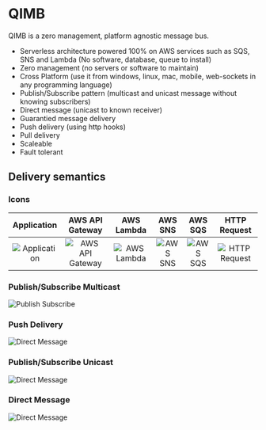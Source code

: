 # QIMB

QIMB is a zero management, platform agnostic message bus. 

* Serverless architecture powered 100% on AWS services such as SQS, SNS and Lambda (No software, database, queue to install)
* Zero management (no servers or software to maintain)
* Cross Platform (use it from windows, linux, mac, mobile, web-sockets in any programming language)
* Publish/Subscribe pattern (multicast and unicast message without knowing subscribers)
* Direct message (unicast to known receiver)
* Guarantied message delivery
* Push delivery (using http hooks)
* Pull delivery
* Scaleable
* Fault tolerant

## Delivery semantics

### Icons
| Application     | AWS API Gateway  | AWS Lambda      | AWS SNS         | AWS SQS         | HTTP Request    |
|:---------------:|:----------------:|:---------------:|:---------------:|:---------------:|:---------------:|
| ![Application](https://raw.githubusercontent.com/qimb/qimb/master/doc/images/signature-application.png "Application") | ![AWS API Gateway](https://raw.githubusercontent.com/qimb/qimb/master/doc/images/signature-apigateway.png "AWS API Gateway") | ![AWS Lambda](https://raw.githubusercontent.com/qimb/qimb/master/doc/images/signature-lambda.png "AWS Lambda") | ![AWS SNS](https://raw.githubusercontent.com/qimb/qimb/master/doc/images/signature-sns.png "AWS SNS") | ![AWS SQS](https://raw.githubusercontent.com/qimb/qimb/master/doc/images/signature-sqs.png "AWS SQS") | ![HTTP Request](https://raw.githubusercontent.com/qimb/qimb/master/doc/images/signature-httprequest.png "HTTP Request") |

### Publish/Subscribe Multicast
![Publish Subscribe](https://raw.githubusercontent.com/qimb/qimb/master/doc/images/publish-subscribe-multicast.png "Publish Subscribe Multicast")

### Push Delivery
![Direct Message](https://raw.githubusercontent.com/qimb/qimb/master/doc/images/publish-subscribe-multicast-push.png "Push Messages")

### Publish/Subscribe Unicast
![Direct Message](https://raw.githubusercontent.com/qimb/qimb/master/doc/images/publish-subscribe-unicast.png "Direct Subscribe Unicast")

### Direct Message
![Direct Message](https://raw.githubusercontent.com/qimb/qimb/master/doc/images/direct-message.png "Direct Message")

